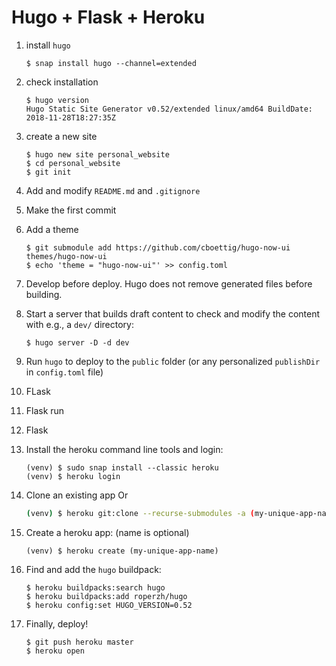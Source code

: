 # Hugo + Flask + Heroku

1. install `hugo`

   ```shell
   $ snap install hugo --channel=extended
   ```

2. check installation

   ```shell
   $ hugo version
   Hugo Static Site Generator v0.52/extended linux/amd64 BuildDate: 2018-11-28T18:27:35Z
   
   ```

3. create a new site

   ```shell
   $ hugo new site personal_website
   $ cd personal_website
   $ git init
   ```

4. Add and modify `README.md` and `.gitignore` 

5. Make the first commit

6. Add a theme

   ```shell
   $ git submodule add https://github.com/cboettig/hugo-now-ui themes/hugo-now-ui
   $ echo 'theme = "hugo-now-ui"' >> config.toml
   ```

7. Develop before deploy. Hugo does not remove generated files before building. 

8. Start a server that builds draft content to check and modify the content with e.g., a `dev/` directory:
	```shell
	$ hugo server -D -d dev
	```
9. Run `hugo` to deploy to the `public` folder (or any personalized `publishDir` in `config.toml` file)

10. FLask

11. Flask run

12. Flask

13. Install the heroku command line tools and login:

    ```shell
    (venv) $ sudo snap install --classic heroku
    (venv) $ heroku login
    ```

14. Clone an existing app Or 

    ```bash
    (venv) $ heroku git:clone --recurse-submodules -a (my-unique-app-name)
    ```

15. Create a heroku app: (name is optional)

    ```shell
    (venv) $ heroku create (my-unique-app-name)	
    ```

16. Find and add the `hugo` buildpack:

    ```shell
    $ heroku buildpacks:search hugo
    $ heroku buildpacks:add roperzh/hugo
    $ heroku config:set HUGO_VERSION=0.52
    ```

17. Finally, deploy!

    ```shell
    $ git push heroku master
    $ heroku open
    ```

